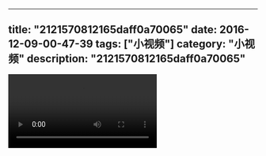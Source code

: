 
---
title: "2121570812165daff0a70065"
date: 2016-12-09-00-47-39
tags: ["小视频"]
category: "小视频"
description: "2121570812165daff0a70065"
---
<video src="http://ohtsqip0g.bkt.clouddn.com/2121570812165daff0a70065.mp4" controls="controls"></video>
